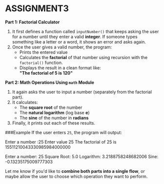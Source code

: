 # ASSIGNMENT3
**Part 1: Factorial Calculator**
1. It first defines a function called `inputNumber()` that keeps asking the user for a number until they enter a valid **integer**. If someone types something like a letter or a word, it shows an error and asks again.
2. Once the user gives a valid number, the program:
   - Prints the entered value
   - Calculates the **factorial** of that number using recursion with the `factorial()` function.
   - Displays the result in a clean format like:  
     **"The factorial of 5 is 120"**

**Part 2: Math Operations Using `math` Module**
1. It again asks the user to input a number (separately from the factorial part).
2. It calculates:
   - The **square root** of the number  
   - The **natural logarithm** (log base **e**)  
   - The **sine** of the number in **radians**
3. Finally, it prints out each of these results.

###Example
If the user enters `25`, the program will output:

Enter a number :25
Enter value 25
The factorial of 25 is 15511210043330985984000000

Enter a number: 25
Square Root: 5.0
Logarithm: 3.2188758248682006
Sine: -0.13235175009777303


Let me know if you'd like to **combine both parts into a single flow**, or maybe allow the user to choose which operation they want to perform.
